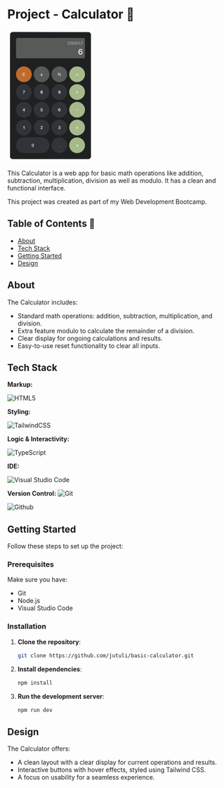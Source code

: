 # Project - Calculator 🧮

<img src="./src/assets/img/screenshot-calculator.png?v=2"  alt="Screenshot of the Calculator" height="300">

This Calculator is a web app for basic math operations like addition, subtraction, multiplication, division as well as modulo. It has a clean and functional interface.

This project was created as part of my Web Development Bootcamp.

## Table of Contents 📑

- [About](#about)
- [Tech Stack](#tech-stack)
- [Getting Started](#getting-started)
- [Design](#design)

## About

The Calculator includes:

- Standard math operations: addition, subtraction, multiplication, and division.
- Extra feature modulo to calculate the remainder of a division.
- Clear display for ongoing calculations and results.
- Easy-to-use reset functionality to clear all inputs.

## Tech Stack

**Markup:**

![HTML5](https://img.shields.io/badge/HTML5-E34F26?style=for-the-badge&logo=html5&logoColor=white)

**Styling:**

![TailwindCSS](https://img.shields.io/badge/Tailwind_CSS-38B2AC?style=for-the-badge&logo=tailwind-css&logoColor=white)

**Logic & Interactivity:**

![TypeScript](https://img.shields.io/badge/TypeScript-007ACC?style=for-the-badge&logo=typescript&logoColor=white)

**IDE:**

![Visual Studio Code](https://img.shields.io/badge/Visual_Studio_Code-0078D4?style=for-the-badge&logo=visual-studio-code&logoColor=white)

**Version Control:**
![Git](https://img.shields.io/badge/Git-F05032?style=for-the-badge&logo=git&logoColor=white)

![Github](https://img.shields.io/badge/GitHub-100000?style=for-the-badge&logo=github&logoColor=white)

## Getting Started

Follow these steps to set up the project:

### Prerequisites

Make sure you have:

- Git
- Node.js
- Visual Studio Code

### Installation

1. **Clone the repository**:

   ```bash
   git clone https://github.com/jutuli/basic-calculator.git
   ```

2. **Install dependencies**:

   ```bash
   npm install
   ```

3. **Run the development server**:

   ```bash
   npm run dev
   ```

## Design

The Calculator offers:

- A clean layout with a clear display for current operations and results.
- Interactive buttons with hover effects, styled using Tailwind CSS.
- A focus on usability for a seamless experience.
